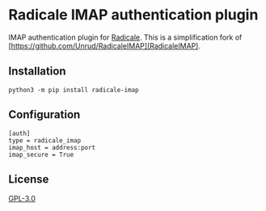 # Radicale IMAP authentication plugin

IMAP authentication plugin for [Radicale](http://radicale.org/).
This is a simplification fork of [https://github.com/Unrud/RadicaleIMAP](RadicaleIMAP).

## Installation

    python3 -m pip install radicale-imap

## Configuration

    [auth]
    type = radicale_imap
    imap_host = address:port
    imap_secure = True

## License

[GPL-3.0](LICENSE)
